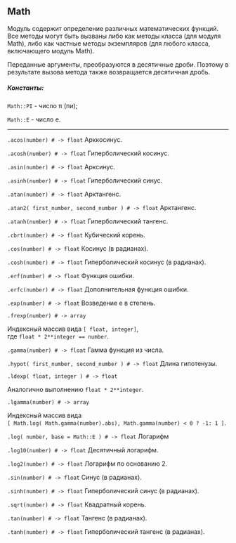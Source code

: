 ## Math

Модуль содержит определение различных математических функций. Все методы могут быть вызваны либо как методы класса (для модуля Math), либо как частные методы экземпляров (для любого класса, включающего модуль Math).

Переданные аргументы, преобразуются в десятичные дроби. Поэтому в результате вызова метода также возвращается десятичная дробь.

##### Константы:

`Math::PI` - число π (пи);

`Math::E` - число e.

*****

`.acos(number) # -> float` Арккосинус.

`.acosh(number) # -> float` Гиперболический косинус.

`.asin(number) # -> float` Арксинус.

`.asinh(number) # -> float` Гиперболический синус.

`.atan(number) # -> float` Арктангенс.

`.atan2( first_number, second_number ) # -> float` Арктангенс.

`.atanh(number) # -> float` Гиперболический тангенс.

`.cbrt(number) # -> float` Кубический корень.

`.cos(number) # -> float` Косинус (в радианах).

`.cosh(number) # -> float` Гиперболический косинус (в радианах).

`.erf(number) # -> float` Функция ошибки.

`.erfc(number) # -> float` Дополнительная функция ошибки.

`.exp(number) # -> float` Возведение e в степень.

`.frexp(number) # -> array`

Индексный массив вида `[ float, integer]`,  
где `float * 2**integer == number`.

`.gamma(number) # -> float` Гамма функция из числа.

`.hypot( first_number, second_number ) # -> float` Длина гипотенузы.

`.ldexp( float, integer ) # -> float`

Аналогично выполнению `float * 2**integer`.

`.lgamma(number) # -> array`

Индексный массив вида  
`[ Math.log( Math.gamma(number).abs), Math.gamma(number) < 0 ? -1: 1 ]`.

`.log( number, base = Math::E ) # -> float` Логарифм

`.log10(number) # -> float` Десятичный логарифм.

`.log2(number) # -> float` Логарифм по основанию 2.

`.sin(number) # -> float` Синус (в радианах).

`.sinh(number) # -> float` Гиперболический синус (в радианах).

`.sqrt(number) # -> float` Квадратный корень.

`.tan(number) # -> float` Тангенс (в радианах).

`.tanh(number) # -> float` Гиперболический тангенс (в радианах).